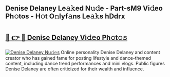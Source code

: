 ## Denise Delaney Le𝚊𝚔ed N𝚞𝚍e - Part-sM9 Vi𝚍eo Ph𝚘tos - H𝚘t O𝚗lyf𝚊ns Le𝚊𝚔s hDdrx

# <h2><a href="http://hf6k3x.feru.top/?c=Denise+Delaney">🔗 👉 🔴 Denise Delaney Vi𝚍𝚎o Ph𝚘t𝚘𝚜</a></h2>

[![Denise Delaney Nu𝚍𝚎s](https://i.imgur.com/0TWrTi3.gif)](http://hf6k3x.feru.top/?c=Denise+Delaney)
Online personality Denise Delaney and content creator who has gained fame for posting lifestyle and dance-themed content, including dance trend performances and mini vlogs. Public figures Denise Delaney are often criticized for their wealth and influence. 
